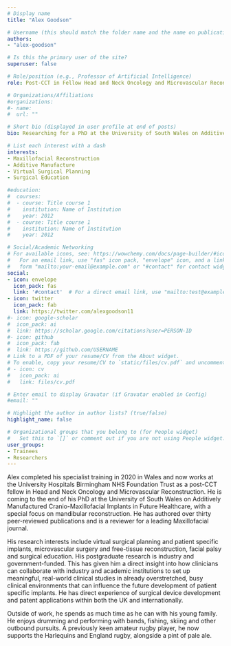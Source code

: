 ```yaml
---
# Display name
title: "Alex Goodson"

# Username (this should match the folder name and the name on publications)
authors:
- "alex-goodson"

# Is this the primary user of the site?
superuser: false

# Role/position (e.g., Professor of Artificial Intelligence)
role: Post-CCT in Fellow Head and Neck Oncology and Microvascular Reconstruction, University Hospitals Birmingham

# Organizations/Affiliations
#organizations:
#- name: 
#  url: ""

# Short bio (displayed in user profile at end of posts)
bio: Researching for a PhD at the University of South Wales on Additively Manufactured Cranio-Maxillofacial Implants in Future Healthcare, with a special focus on mandibular reconstruction. 

# List each interest with a dash
interests:
- Maxillofacial Reconstruction
- Additive Manufacture
- Virtual Surgical Planning
- Surgical Education

#education:
#  courses:
#  - course: Title course 1
#    institution: Name of Institution
#    year: 2012
#  - course: Title course 1
#    institution: Name of Institution
#    year: 2012

# Social/Academic Networking
# For available icons, see: https://wowchemy.com/docs/page-builder/#icons
#   For an email link, use "fas" icon pack, "envelope" icon, and a link in the
#   form "mailto:your-email@example.com" or "#contact" for contact widget.
social:
- icon: envelope
  icon_pack: fas
  link: '#contact'  # For a direct email link, use "mailto:test@example.org".
- icon: twitter
  icon_pack: fab
  link: https://twitter.com/alexgoodson11
#- icon: google-scholar
#  icon_pack: ai
#  link: https://scholar.google.com/citations?user=PERSON-ID
#- icon: github
#  icon_pack: fab
#  link: https://github.com/USERNAME
# Link to a PDF of your resume/CV from the About widget.
# To enable, copy your resume/CV to `static/files/cv.pdf` and uncomment the lines below.
# - icon: cv
#   icon_pack: ai
#   link: files/cv.pdf

# Enter email to display Gravatar (if Gravatar enabled in Config)
#email: ""

# Highlight the author in author lists? (true/false)
highlight_name: false

# Organizational groups that you belong to (for People widget)
#   Set this to `[]` or comment out if you are not using People widget.
user_groups:
- Trainees
- Researchers
---
```



Alex completed his specialist training in 2020 in Wales and now works at the University Hospitals Birmingham NHS Foundation Trust as a post-CCT fellow in Head and Neck Oncology and Microvascular Reconstruction. He is coming to the end of his PhD at the University of South Wales on Additively Manufactured Cranio-Maxillofacial Implants in Future Healthcare, with a special focus on mandibular reconstruction. He has authored over thirty peer-reviewed publications and is a reviewer for a leading Maxillofacial journal. 

His research interests include virtual surgical planning and patient specific implants, microvascular surgery and free-tissue reconstruction, facial palsy and surgical education.  His postgraduate research is industry and government-funded.  This has given him a direct insight into how clinicians can collaborate with industry and academic institutions to set up meaningful, real-world clinical studies in already overstretched, busy clinical environments that can influence the future development of patient specific implants.  He has direct experience of surgical device development and patent applications within both the UK and internationally.

Outside of work, he spends as much time as he can with his young family. He enjoys drumming and performing with bands, fishing, skiing and other outbound pursuits.  A previously keen amateur rugby player, he now supports the Harlequins and England rugby, alongside a pint of pale ale.
